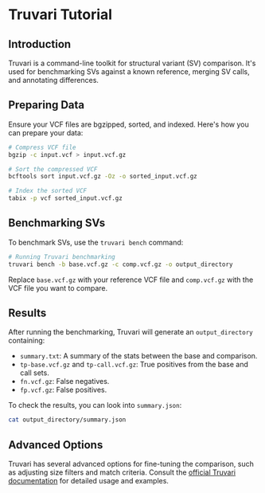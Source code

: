 # Truvari Tutorial

## Introduction

Truvari is a command-line toolkit for structural variant (SV) comparison. It's used for benchmarking SVs against a known reference, merging SV calls, and annotating differences.

## Preparing Data

Ensure your VCF files are bgzipped, sorted, and indexed. Here's how you can prepare your data:

```bash
# Compress VCF file
bgzip -c input.vcf > input.vcf.gz

# Sort the compressed VCF
bcftools sort input.vcf.gz -Oz -o sorted_input.vcf.gz

# Index the sorted VCF
tabix -p vcf sorted_input.vcf.gz
```

## Benchmarking SVs

To benchmark SVs, use the `truvari bench` command:

```bash
# Running Truvari benchmarking
truvari bench -b base.vcf.gz -c comp.vcf.gz -o output_directory
```

Replace `base.vcf.gz` with your reference VCF file and `comp.vcf.gz` with the VCF file you want to compare.

## Results

After running the benchmarking, Truvari will generate an `output_directory` containing:

- `summary.txt`: A summary of the stats between the base and comparison.
- `tp-base.vcf.gz` and `tp-call.vcf.gz`: True positives from the base and call sets.
- `fn.vcf.gz`: False negatives.
- `fp.vcf.gz`: False positives.

To check the results, you can look into `summary.json`:

```bash
cat output_directory/summary.json
```

## Advanced Options

Truvari has several advanced options for fine-tuning the comparison, such as adjusting size filters and match criteria. Consult the [official Truvari documentation](https://github.com/spiralgenetics/truvari) for detailed usage and examples.
